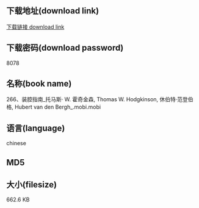 ## 下载地址(download link)
[下载链接 download link](https://tutu365.netlify.app/?s=266%E3%80%81%E8%A3%85%E8%85%94%E6%8C%87%E5%8D%97_%E6%89%98%E9%A9%AC%E6%96%AF%C2%B7+W.+%E9%9C%8D%E5%A5%87%E9%87%91%E6%A3%AE%2C+Thomas+W.+Hodgkinson%2C+%E4%BC%91%E4%BC%AF%E7%89%B9%C2%B7%E8%8C%83%E7%99%BB%E4%BC%AF%E6%A0%BC%2C+Hubert+van+den+Bergh_.mobi)

## 下载密码(download password)
8078

## 名称(book name)
266、装腔指南_托马斯· W. 霍奇金森, Thomas W. Hodgkinson, 休伯特·范登伯格, Hubert van den Bergh_.mobi.mobi

## 语言(language)
chinese

## MD5


## 大小(filesize)
662.6 KB
